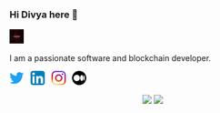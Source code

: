 ### Hi Divya here 👋

<a href=""><img width="25" height="25" src="/res/aesx.jpg"></a>

I am a passionate software and blockchain developer.

<p>
  <a href="https://twitter.com/dee013_"><img width="25" height="25" src="/res/twitter.svg"></a>
  &nbsp;
  <a href="https://www.linkedin.com/in/divya-lalwani-"><img width="25" height="25" src="/res/linkedin.svg"></a>
  &nbsp;
  <a href="https://www.instagram.com/divya_013/"><img width="25" height="25" src="/res/instagram.svg"></a>
  &nbsp;
  <a href="https://medium.com/@divyalalwani1310"><img width="25" height="25" src="/res/medium.svg"></a>
  &nbsp;

</p>

<p align="center">
  <img width="48%" src="https://github-readme-stats.vercel.app/api?username=divyalalwani&show_icons=true&theme=tokyonight" />
  <img width="48%" src="https://github-readme-streak-stats.herokuapp.com/?user=divyalalwani&theme=tokyonight" />
</p>
